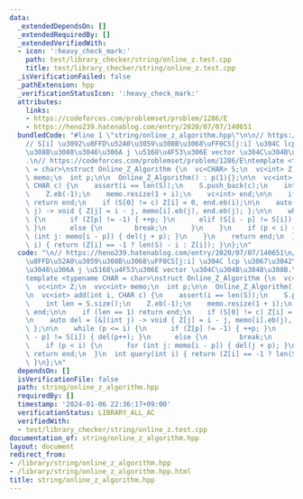 ```yaml
---
data:
  _extendedDependsOn: []
  _extendedRequiredBy: []
  _extendedVerifiedWith:
  - icon: ':heavy_check_mark:'
    path: test/library_checker/string/online_z.test.cpp
    title: test/library_checker/string/online_z.test.cpp
  _isVerificationFailed: false
  _pathExtension: hpp
  _verificationStatusIcon: ':heavy_check_mark:'
  attributes:
    links:
    - https://codeforces.com/problemset/problem/1286/E
    - https://heno239.hatenablog.com/entry/2020/07/07/140651
  bundledCode: "#line 1 \"string/online_z_algorithm.hpp\"\n\n// https://heno239.hatenablog.com/entry/2020/07/07/140651\n\
    // S[i] \u3092\u8FFD\u52A0\u3059\u308B\u3068\uFF0CS[j:i] \u304C lcp \u3067\u3042\
    \u308B\u3088\u3046\u306A j \u5168\u4F53\u306E vector \u304C\u304B\u3048\u308B\
    .\n// https://codeforces.com/problemset/problem/1286/E\ntemplate <typename CHAR\
    \ = char>\nstruct Online_Z_Algorithm {\n  vc<CHAR> S;\n  vc<int> Z;\n  vvc<int>\
    \ memo;\n  int p;\n\n  Online_Z_Algorithm() : p(1){};\n\n  vc<int> add(int i,\
    \ CHAR c) {\n    assert(i == len(S));\n    S.push_back(c);\n    int len = S.size();\n\
    \    Z.eb(-1);\n    memo.resize(1 + i);\n    vc<int> end;\n\n    if (len == 1)\
    \ return end;\n    if (S[0] != c) Z[i] = 0, end.eb(i);\n\n    auto del = [&](int\
    \ j) -> void { Z[j] = i - j, memo[i].eb(j), end.eb(j); };\n\n    while (p <= i)\
    \ {\n      if (Z[p] != -1) { ++p; }\n      elif (S[i - p] != S[i]) { del(p++);\
    \ }\n      else {\n        break;\n      }\n    }\n    if (p < i) {\n      for\
    \ (int j: memo[i - p]) { del(j + p); }\n    }\n    return end;\n  }\n  int query(int\
    \ i) { return (Z[i] == -1 ? len(S) - i : Z[i]); }\n};\n"
  code: "\n// https://heno239.hatenablog.com/entry/2020/07/07/140651\n// S[i] \u3092\
    \u8FFD\u52A0\u3059\u308B\u3068\uFF0CS[j:i] \u304C lcp \u3067\u3042\u308B\u3088\
    \u3046\u306A j \u5168\u4F53\u306E vector \u304C\u304B\u3048\u308B.\n// https://codeforces.com/problemset/problem/1286/E\n\
    template <typename CHAR = char>\nstruct Online_Z_Algorithm {\n  vc<CHAR> S;\n\
    \  vc<int> Z;\n  vvc<int> memo;\n  int p;\n\n  Online_Z_Algorithm() : p(1){};\n\
    \n  vc<int> add(int i, CHAR c) {\n    assert(i == len(S));\n    S.push_back(c);\n\
    \    int len = S.size();\n    Z.eb(-1);\n    memo.resize(1 + i);\n    vc<int>\
    \ end;\n\n    if (len == 1) return end;\n    if (S[0] != c) Z[i] = 0, end.eb(i);\n\
    \n    auto del = [&](int j) -> void { Z[j] = i - j, memo[i].eb(j), end.eb(j);\
    \ };\n\n    while (p <= i) {\n      if (Z[p] != -1) { ++p; }\n      elif (S[i\
    \ - p] != S[i]) { del(p++); }\n      else {\n        break;\n      }\n    }\n\
    \    if (p < i) {\n      for (int j: memo[i - p]) { del(j + p); }\n    }\n   \
    \ return end;\n  }\n  int query(int i) { return (Z[i] == -1 ? len(S) - i : Z[i]);\
    \ }\n};\n"
  dependsOn: []
  isVerificationFile: false
  path: string/online_z_algorithm.hpp
  requiredBy: []
  timestamp: '2024-01-06 22:36:17+09:00'
  verificationStatus: LIBRARY_ALL_AC
  verifiedWith:
  - test/library_checker/string/online_z.test.cpp
documentation_of: string/online_z_algorithm.hpp
layout: document
redirect_from:
- /library/string/online_z_algorithm.hpp
- /library/string/online_z_algorithm.hpp.html
title: string/online_z_algorithm.hpp
---
```


